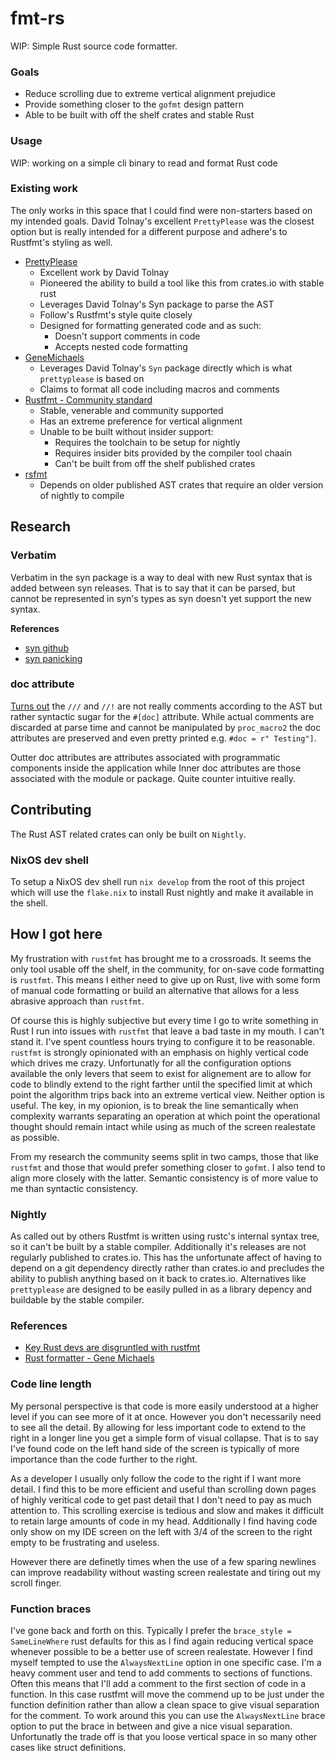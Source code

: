 # fmt-rs
WIP: Simple Rust source code formatter.

### Goals
* Reduce scrolling due to extreme vertical alignment prejudice
* Provide something closer to the `gofmt` design pattern
* Able to be built with off the shelf crates and stable Rust

### Usage
WIP: working on a simple cli binary to read and format Rust code

### Existing work
The only works in this space that I could find were non-starters based on my intended goals. David 
Tolnay's excellent `PrettyPlease` was the closest option but is really intended for a different 
purpose and adhere's to Rustfmt's styling as well.

* [PrettyPlease](https://github.com/dtolnay/prettyplease)
  * Excellent work by David Tolnay
  * Pioneered the ability to build a tool like this from crates.io with stable rust
  * Leverages David Tolnay's Syn package to parse the AST
  * Follow's Rustfmt's style quite closely
  * Designed for formatting generated code and as such:
    * Doesn't support comments in code
    * Accepts nested code formatting 
* [GeneMichaels](https://github.com/andrewbaxter/genemichaels)
  * Leverages David Tolnay's `Syn` package directly which is what `prettyplease` is based on
  * Claims to format all code including macros and comments
* [Rustfmt - Community standard](https://github.com/rust-lang/rustfmt)
  * Stable, venerable and community supported
  * Has an extreme preference for vertical alignment
  * Unable to be built without insider support:
    * Requires the toolchain to be setup for nightly
    * Requires insider bits provided by the compiler tool chaain
    * Can't be built from off the shelf published crates
* [rsfmt](https://github.com/zBaitu/rsfmt)
  * Depends on older published AST crates that require an older version of nightly to compile

## Research

### Verbatim
Verbatim in the syn package is a way to deal with new Rust syntax that is added between syn releases.
That is to say that it can be parsed, but cannot be represented in syn's types as syn doesn't yet 
support the new syntax.

**References**
* [syn github](https://github.com/dtolnay/syn/issues/251)
* [syn panicking](https://users.rust-lang.org/t/why-is-syn-panicking-instead-of-returning-expr-verbatim-when-parsing-custom-syntax/97989)

### doc attribute
[Turns out](https://stackoverflow.com/questions/77971478/how-to-insert-doc-comments-using-syn) the 
`///` and `//!` are not really comments according to the AST but rather syntactic sugar for the 
`#[doc]` attribute. While actual comments are discarded at parse time and cannot be manipulated by 
`proc_macro2` the doc attributes are preserved and even pretty printed e.g. `#doc = r" Testing"]`.

Outter doc attributes are attributes associated with programmatic components inside the application 
while Inner doc attributes are those associated with the module or package. Quite counter intuitive 
really.

## Contributing
The Rust AST related crates can only be built on `Nightly`.

### NixOS dev shell
To setup a NixOS dev shell run `nix develop` from the root of this project which will use the 
`flake.nix` to install Rust nightly and make it available in the shell.

## How I got here
My frustration with `rustfmt` has brought me to a crossroads. It seems the only tool usable off the 
shelf, in the community, for on-save code formatting is `rustfmt`. This means I either need to give 
up on Rust, live with some form of manual code formatting or build an alternative that allows for a 
less abrasive approach than `rustfmt`.

Of course this is highly subjective but every time I go to write something in Rust I run into 
issues with `rustfmt` that leave a bad taste in my mouth. I can't stand it. I've spent countless 
hours trying to configure it to be reasonable. `rustfmt` is strongly opinionated with an emphasis on 
highly vertical code which drives me crazy. Unfortunatly for all the configuration options available 
the only levers that seem to exist for alignement are to allow for code to blindly extend to the 
right farther until the specified limit at which point the algorithm trips back into an extreme 
vertical view. Neither option is useful. The key, in my opionion, is to break the line semantically 
when complexity warrants separating an operation at which point the operational thought should remain 
intact while using as much of the screen realestate as possible.

From my research the community seems split in two camps, those that like `rustfmt` and those that 
would prefer something closer to `gofmt`. I also tend to align more closely with the latter. Semantic 
consistency is of more value to me than syntactic consistency.

### Nightly
As called out by others Rustfmt is written using rustc's internal syntax tree, so it can't be built 
by a stable compiler. Additionally it's releases are not regularly published to crates.io. This has 
the unfortunate affect of having to depend on a git dependency directly rather than crates.io and 
precludes the ability to publish anything based on it back to crates.io. Alternatives like 
`prettyplease` are designed to be easily pulled in as a library depency and buildable by the stable 
compiler.

### References
* [Key Rust devs are disgruntled with rustfmt](https://users.rust-lang.org/t/what-do-you-think-about-gofmt-vs-rustfmt/51605)
* [Rust formatter - Gene Michaels](https://github.com/andrewbaxter/genemichaels)

### Code line length
My personal perspective is that code is more easily understood at a higher level if you can see
more of it at once. However you don't necessarily need to see all the detail. By allowing for less
important code to extend to the right in a longer line you get a simple form of visual collapse.
That is to say I've found code on the left hand side of the screen is typically of more importance 
than the code further to the right.

As a developer I usually only follow the code to the right if I want more detail. I find this to be 
more efficient and useful than scrolling down pages of highly veritical code to get past detail 
that I don't need to pay as much attention to. This scrolling exercise is tedious and slow and makes 
it difficult to retain large amounts of code in my head. Additionally I find having code only show 
on my IDE screen on the left with 3/4 of the screen to the right empty to be frustrating and useless.

However there are definetly times when the use of a few sparing newlines can improve readability 
without wasting screen realestate and tiring out my scroll finger.

### Function braces
I've gone back and forth on this. Typically I prefer the `brace_style = SameLineWhere` rust defaults 
for this as I find again reducing vertical space whenever possible to be a better use of screen
realestate. However I find myself tempted to use the `AlwaysNextLine` option in one specific case. 
I'm a heavy comment user and tend to add comments to sections of functions. Often this means that 
I'll add a comment to the first section of code in a function. In this case rustfmt will move the 
commend up to be just under the function definition rather than allow a clean space to give visual 
separation for the comment. To work around this you can use the `AlwaysNextLine` brace option to put 
the brace in between and give a nice visual separation. Unfortunatly the trade off is that you loose 
vertical space in so many other cases like struct definitions.
